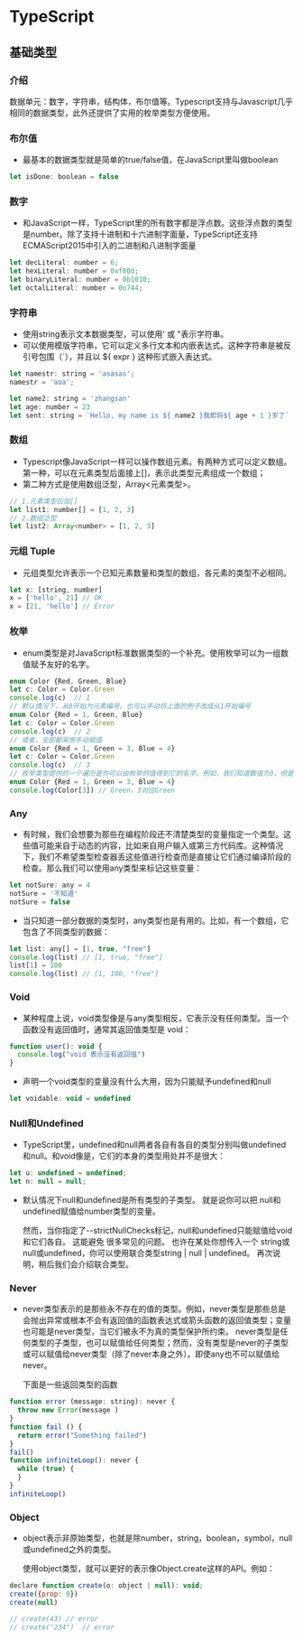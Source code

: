 # TypeScript
## 基础类型
### 介绍
数据单元：数字，字符串，结构体，布尔值等。Typescript支持与Javascript几乎相同的数据类型，此外还提供了实用的枚举类型方便使用。
### 布尔值
- 最基本的数据类型就是简单的true/false值，在JavaScript里叫做boolean
```javascript
let isDone: boolean = false
```
### 数字
- 和JavaScript一样，TypeScript里的所有数字都是浮点数。这些浮点数的类型是number。除了支持十进制和十六进制字面量，TypeScript还支持ECMAScript2015中引入的二进制和八进制字面量
```javascript
let decLiteral: number = 6;
let hexLiteral: number = 0xf00d;
let binaryLiteral: number = 0b1010;
let octalLiteral: number = 0o744;
```
### 字符串
- 使用string表示文本数据类型，可以使用' 或 "表示字符串。
- 可以使用模版字符串，它可以定义多行文本和内嵌表达式。这种字符串是被反引号包围（`），并且以 ${ expr } 这种形式嵌入表达式。
```javascript
let namestr: string = 'asasas';
namestr = 'aoa';

let name2: string = 'zhangsan'
let age: number = 23
let sent: string = `Hello, my name is ${ name2 }我即将${ age + 1 }岁了`
```
### 数组
- Typescript像JavaScript一样可以操作数组元素。有两种方式可以定义数组。第一种，可以在元素类型后面接上[]，表示此类型元素组成一个数组；
- 第二种方式是使用数组泛型，Array<元素类型>。
```javascript
// 1.元素类型后加[]
let list1: number[] = [1, 2, 3]
// 2.数组泛型
let list2: Array<number> = [1, 2, 3]
```
### 元组 Tuple
- 元组类型允许表示一个已知元素数量和类型的数组，各元素的类型不必相同。
```javascript
let x: [string, number]
x = ['hello', 21] // OK
x = [21, 'hello'] // Error
```
### 枚举
- enum类型是对JavaScript标准数据类型的一个补充。使用枚举可以为一组数值赋予友好的名字。
```javascript
enum Color {Red, Green, Blue}
let c: Color = Color.Green
console.log(c)  // 1
// 默认情况下，从0开始为元素编号。也可以手动将上面的例子改成从1开始编号
enum Color {Red = 1, Green, Blue}
let c: Color = Color.Green
console.log(c)  // 2
// 或者，全部都采用手动赋值
enum Color {Red = 1, Green = 3, Blue = 4}
let c: Color = Color.Green
console.log(c)  // 3
// 枚举类型提供的一个遍历是你可以由枚举的值得到它的名字。例如，我们知道数值为3，但是不确定它映射到Color里的哪个名字，我们可以查到相应的名字。
enum Color {Red = 1, Green = 3, Blue = 4}
console.log(Color[3]) // Green，3对应Green
```
### Any
- 有时候，我们会想要为那些在编程阶段还不清楚类型的变量指定一个类型。这些值可能来自于动态的内容，比如来自用户输入或第三方代码库。这种情况下，我们不希望类型检查器丢这些值进行检查而是直接让它们通过编译阶段的检查。那么我们可以使用any类型来标记这些变量：
```javascript
let notSure: any = 4
notSure = '不知道'
notSure = false
```
- 当只知道一部分数据的类型时，any类型也是有用的。比如，有一个数组，它包含了不同类型的数据：
```javascript
let list: any[] = [1, true, "free"]
console.log(list) // [1, true, "free"]
list[1] = 100
console.log(list) // [1, 100, "free"]
```
### Void
- 某种程度上说，void类型像是与any类型相反，它表示没有任何类型。当一个函数没有返回值时，通常其返回值类型是 void：
```javascript
function user(): void {
  console.log("void 表示没有返回值")
}
```
- 声明一个void类型的变量没有什么大用，因为只能赋予undefined和null
```javascript
let voidable: void = undefined
```
### Null和Undefined
- TypeScript里，undefined和null两者各自有各自的类型分别叫做undefined和null。和void像是，它们的本身的类型用处并不是很大：
```javascript
let u: undefined = undefined;
let n: null = null;
```
- 默认情况下null和undefined是所有类型的子类型。 就是说你可以把 null和undefined赋值给number类型的变量。

  然而，当你指定了--strictNullChecks标记，null和undefined只能赋值给void和它们各自。 这能避免 很多常见的问题。 也许在某处你想传入一个 string或null或undefined，你可以使用联合类型string | null | undefined。 再次说明，稍后我们会介绍联合类型。
### Never
- never类型表示的是那些永不存在的值的类型。例如，never类型是那些总是会抛出异常或根本不会有返回值的函数表达式或箭头函数的返回值类型；变量也可能是never类型，当它们被永不为真的类型保护所约束。
  never类型是任何类型的子类型，也可以赋值给任何类型；然而，没有类型是never的子类型或可以赋值给never类型（除了never本身之外）。即使any也不可以赋值给never。
  
  下面是一些返回类型的函数
```javascript
function error (message: string): never {
  throw new Error(message )
}
function fail () {
  return error("Something failed")
}
fail()
function infiniteLoop(): never {
  while (true) {
  }
}
infiniteLoop()
```
### Object
- object表示非原始类型，也就是除number，string，boolean，symbol，null或undefined之外的类型。

  使用object类型，就可以更好的表示像Object.create这样的API。例如：
```javascript
declare function create(o: object | null): void;
create({prop: 0})
create(null)

// create(43) // error
// create("234")  // error
```